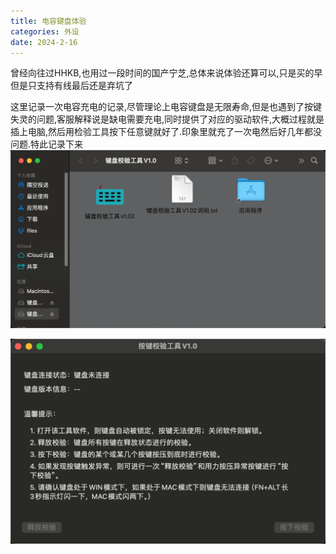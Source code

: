```yaml
---
title: 电容键盘体验
categories: 外设
date: 2024-2-16
---
```




曾经向往过HHKB,也用过一段时间的国产宁芝,总体来说体验还算可以,只是买的早但是只支持有线最后还是弃坑了

<!--more-->
这里记录一次电容充电的记录,尽管理论上电容键盘是无限寿命,但是也遇到了按键失灵的问题,客服解释说是缺电需要充电,同时提供了对应的驱动软件,大概过程就是插上电脑,然后用检验工具按下任意键就好了.印象里就充了一次电然后好几年都没问题.特此记录下来
![image-20240216112425213](https://raw.githubusercontent.com/Xu-Hardy/image-host/master/image-20240216112425213.png)



![image-20240216112414072](https://raw.githubusercontent.com/Xu-Hardy/image-host/master/image-20240216112414072.png)
